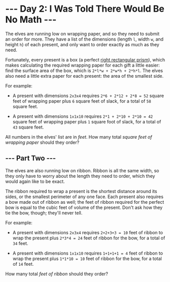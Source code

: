 # --- Day 2: I Was Told There Would Be No Math ---

The elves are running low on wrapping paper, and so they need to submit an order for more.  They have a list of the dimensions (length `l`, width `w`, and height `h`) of each present, and only want to order exactly as much as they need.

Fortunately, every present is a box (a perfect [right rectangular prism](https://en.wikipedia.org/wiki/Cuboid#Rectangular_cuboid)), which makes calculating the required wrapping paper for each gift a little easier: find the surface area of the box, which is `2*l*w + 2*w*h + 2*h*l`.  The elves also need a little extra paper for each present: the area of the smallest side.

For example:


 - A present with dimensions `2x3x4` requires `2*6 + 2*12 + 2*8 = 52` square feet of wrapping paper plus `6` square feet of slack, for a total of `58` square feet.

 - A present with dimensions `1x1x10` requires `2*1 + 2*10 + 2*10 = 42` square feet of wrapping paper plus `1` square foot of slack, for a total of `43` square feet.


All numbers in the elves' list are in *feet*.  How many total *square feet of wrapping paper* should they order?

## --- Part Two ---

The elves are also running low on ribbon.  Ribbon is all the same width, so they only have to worry about the length they need to order, which they would again like to be exact.

The ribbon required to wrap a present is the shortest distance around its sides, or the smallest perimeter of any one face.  Each present also requires a bow made out of ribbon as well; the feet of ribbon required for the perfect bow is equal to the cubic feet of volume of the present.  Don't ask how they tie the bow, though; they'll never tell.

For example:


 - A present with dimensions `2x3x4` requires `2+2+3+3 = 10` feet of ribbon to wrap the present plus `2*3*4 = 24` feet of ribbon for the bow, for a total of `34` feet.

 - A present with dimensions `1x1x10` requires `1+1+1+1 = 4` feet of ribbon to wrap the present plus `1*1*10 = 10` feet of ribbon for the bow, for a total of `14` feet.


How many total *feet of ribbon* should they order?

